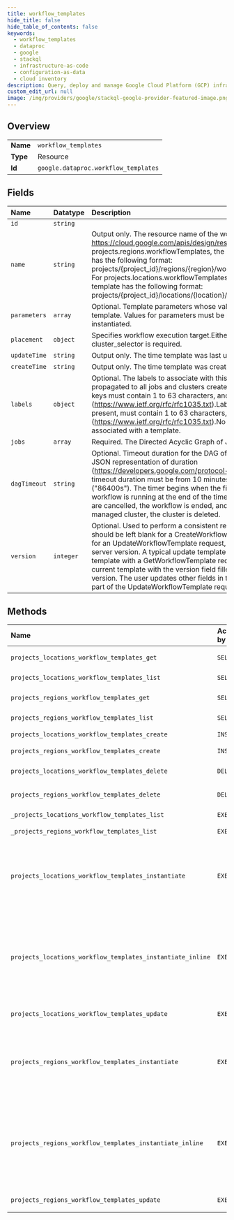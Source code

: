 ```yaml
---
title: workflow_templates
hide_title: false
hide_table_of_contents: false
keywords:
  - workflow_templates
  - dataproc
  - google    
  - stackql
  - infrastructure-as-code
  - configuration-as-data
  - cloud inventory
description: Query, deploy and manage Google Cloud Platform (GCP) infrastructure and resources using SQL
custom_edit_url: null
image: /img/providers/google/stackql-google-provider-featured-image.png
---
```

  
    

## Overview
<table><tbody>
<tr><td><b>Name</b></td><td><code>workflow_templates</code></td></tr>
<tr><td><b>Type</b></td><td>Resource</td></tr>
<tr><td><b>Id</b></td><td><code>google.dataproc.workflow_templates</code></td></tr>
</tbody></table>

## Fields
| Name | Datatype | Description |
|:-----|:---------|:------------|
| `id` | `string` |  |
| `name` | `string` | Output only. The resource name of the workflow template, as described in https://cloud.google.com/apis/design/resource_names. For projects.regions.workflowTemplates, the resource name of the template has the following format: projects/&#123;project_id&#125;/regions/&#123;region&#125;/workflowTemplates/&#123;template_id&#125; For projects.locations.workflowTemplates, the resource name of the template has the following format: projects/&#123;project_id&#125;/locations/&#123;location&#125;/workflowTemplates/&#123;template_id&#125; |
| `parameters` | `array` | Optional. Template parameters whose values are substituted into the template. Values for parameters must be provided when the template is instantiated. |
| `placement` | `object` | Specifies workflow execution target.Either managed_cluster or cluster_selector is required. |
| `updateTime` | `string` | Output only. The time template was last updated. |
| `createTime` | `string` | Output only. The time template was created. |
| `labels` | `object` | Optional. The labels to associate with this template. These labels will be propagated to all jobs and clusters created by the workflow instance.Label keys must contain 1 to 63 characters, and must conform to RFC 1035 (https://www.ietf.org/rfc/rfc1035.txt).Label values may be empty, but, if present, must contain 1 to 63 characters, and must conform to RFC 1035 (https://www.ietf.org/rfc/rfc1035.txt).No more than 32 labels can be associated with a template. |
| `jobs` | `array` | Required. The Directed Acyclic Graph of Jobs to submit. |
| `dagTimeout` | `string` | Optional. Timeout duration for the DAG of jobs, expressed in seconds (see JSON representation of duration (https://developers.google.com/protocol-buffers/docs/proto3#json)). The timeout duration must be from 10 minutes ("600s") to 24 hours ("86400s"). The timer begins when the first job is submitted. If the workflow is running at the end of the timeout period, any remaining jobs are cancelled, the workflow is ended, and if the workflow was running on a managed cluster, the cluster is deleted. |
| `version` | `integer` | Optional. Used to perform a consistent read-modify-write.This field should be left blank for a CreateWorkflowTemplate request. It is required for an UpdateWorkflowTemplate request, and must match the current server version. A typical update template flow would fetch the current template with a GetWorkflowTemplate request, which will return the current template with the version field filled in with the current server version. The user updates other fields in the template, then returns it as part of the UpdateWorkflowTemplate request. |
## Methods
| Name | Accessible by | Required Params | Description |
|:-----|:--------------|:----------------|:------------|
| `projects_locations_workflow_templates_get` | `SELECT` | `locationsId, projectsId, workflowTemplatesId` | Retrieves the latest workflow template.Can retrieve previously instantiated template by specifying optional version parameter. |
| `projects_locations_workflow_templates_list` | `SELECT` | `locationsId, projectsId` | Lists workflows that match the specified filter in the request. |
| `projects_regions_workflow_templates_get` | `SELECT` | `projectsId, regionsId, workflowTemplatesId` | Retrieves the latest workflow template.Can retrieve previously instantiated template by specifying optional version parameter. |
| `projects_regions_workflow_templates_list` | `SELECT` | `projectsId, regionsId` | Lists workflows that match the specified filter in the request. |
| `projects_locations_workflow_templates_create` | `INSERT` | `locationsId, projectsId` | Creates new workflow template. |
| `projects_regions_workflow_templates_create` | `INSERT` | `projectsId, regionsId` | Creates new workflow template. |
| `projects_locations_workflow_templates_delete` | `DELETE` | `locationsId, projectsId, workflowTemplatesId` | Deletes a workflow template. It does not cancel in-progress workflows. |
| `projects_regions_workflow_templates_delete` | `DELETE` | `projectsId, regionsId, workflowTemplatesId` | Deletes a workflow template. It does not cancel in-progress workflows. |
| `_projects_locations_workflow_templates_list` | `EXEC` | `locationsId, projectsId` | Lists workflows that match the specified filter in the request. |
| `_projects_regions_workflow_templates_list` | `EXEC` | `projectsId, regionsId` | Lists workflows that match the specified filter in the request. |
| `projects_locations_workflow_templates_instantiate` | `EXEC` | `locationsId, projectsId, workflowTemplatesId` | Instantiates a template and begins execution.The returned Operation can be used to track execution of workflow by polling operations.get. The Operation will complete when entire workflow is finished.The running workflow can be aborted via operations.cancel. This will cause any inflight jobs to be cancelled and workflow-owned clusters to be deleted.The Operation.metadata will be WorkflowMetadata (https://cloud.google.com/dataproc/docs/reference/rpc/google.cloud.dataproc.v1#workflowmetadata). Also see Using WorkflowMetadata (https://cloud.google.com/dataproc/docs/concepts/workflows/debugging#using_workflowmetadata).On successful completion, Operation.response will be Empty. |
| `projects_locations_workflow_templates_instantiate_inline` | `EXEC` | `locationsId, projectsId` | Instantiates a template and begins execution.This method is equivalent to executing the sequence CreateWorkflowTemplate, InstantiateWorkflowTemplate, DeleteWorkflowTemplate.The returned Operation can be used to track execution of workflow by polling operations.get. The Operation will complete when entire workflow is finished.The running workflow can be aborted via operations.cancel. This will cause any inflight jobs to be cancelled and workflow-owned clusters to be deleted.The Operation.metadata will be WorkflowMetadata (https://cloud.google.com/dataproc/docs/reference/rpc/google.cloud.dataproc.v1#workflowmetadata). Also see Using WorkflowMetadata (https://cloud.google.com/dataproc/docs/concepts/workflows/debugging#using_workflowmetadata).On successful completion, Operation.response will be Empty. |
| `projects_locations_workflow_templates_update` | `EXEC` | `locationsId, projectsId, workflowTemplatesId` | Updates (replaces) workflow template. The updated template must contain version that matches the current server version. |
| `projects_regions_workflow_templates_instantiate` | `EXEC` | `projectsId, regionsId, workflowTemplatesId` | Instantiates a template and begins execution.The returned Operation can be used to track execution of workflow by polling operations.get. The Operation will complete when entire workflow is finished.The running workflow can be aborted via operations.cancel. This will cause any inflight jobs to be cancelled and workflow-owned clusters to be deleted.The Operation.metadata will be WorkflowMetadata (https://cloud.google.com/dataproc/docs/reference/rpc/google.cloud.dataproc.v1#workflowmetadata). Also see Using WorkflowMetadata (https://cloud.google.com/dataproc/docs/concepts/workflows/debugging#using_workflowmetadata).On successful completion, Operation.response will be Empty. |
| `projects_regions_workflow_templates_instantiate_inline` | `EXEC` | `projectsId, regionsId` | Instantiates a template and begins execution.This method is equivalent to executing the sequence CreateWorkflowTemplate, InstantiateWorkflowTemplate, DeleteWorkflowTemplate.The returned Operation can be used to track execution of workflow by polling operations.get. The Operation will complete when entire workflow is finished.The running workflow can be aborted via operations.cancel. This will cause any inflight jobs to be cancelled and workflow-owned clusters to be deleted.The Operation.metadata will be WorkflowMetadata (https://cloud.google.com/dataproc/docs/reference/rpc/google.cloud.dataproc.v1#workflowmetadata). Also see Using WorkflowMetadata (https://cloud.google.com/dataproc/docs/concepts/workflows/debugging#using_workflowmetadata).On successful completion, Operation.response will be Empty. |
| `projects_regions_workflow_templates_update` | `EXEC` | `projectsId, regionsId, workflowTemplatesId` | Updates (replaces) workflow template. The updated template must contain version that matches the current server version. |
